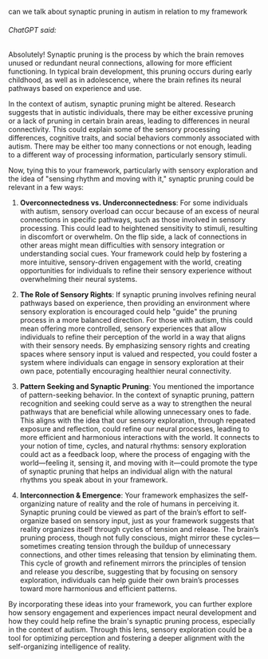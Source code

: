 can we talk about synaptic pruning in autism in relation to my framework

###### ChatGPT said:

Absolutely! Synaptic pruning is the process by which the brain removes unused or redundant neural connections, allowing for more efficient functioning. In typical brain development, this pruning occurs during early childhood, as well as in adolescence, where the brain refines its neural pathways based on experience and use.

In the context of autism, synaptic pruning might be altered. Research suggests that in autistic individuals, there may be either excessive pruning or a lack of pruning in certain brain areas, leading to differences in neural connectivity. This could explain some of the sensory processing differences, cognitive traits, and social behaviors commonly associated with autism. There may be either too many connections or not enough, leading to a different way of processing information, particularly sensory stimuli.

Now, tying this to your framework, particularly with sensory exploration and the idea of "sensing rhythm and moving with it," synaptic pruning could be relevant in a few ways:

1. **Overconnectedness vs. Underconnectedness**: For some individuals with autism, sensory overload can occur because of an excess of neural connections in specific pathways, such as those involved in sensory processing. This could lead to heightened sensitivity to stimuli, resulting in discomfort or overwhelm. On the flip side, a lack of connections in other areas might mean difficulties with sensory integration or understanding social cues. Your framework could help by fostering a more intuitive, sensory-driven engagement with the world, creating opportunities for individuals to refine their sensory experience without overwhelming their neural systems.
    
2. **The Role of Sensory Rights**: If synaptic pruning involves refining neural pathways based on experience, then providing an environment where sensory exploration is encouraged could help "guide" the pruning process in a more balanced direction. For those with autism, this could mean offering more controlled, sensory experiences that allow individuals to refine their perception of the world in a way that aligns with their sensory needs. By emphasizing sensory rights and creating spaces where sensory input is valued and respected, you could foster a system where individuals can engage in sensory exploration at their own pace, potentially encouraging healthier neural connectivity.
    
3. **Pattern Seeking and Synaptic Pruning**: You mentioned the importance of pattern-seeking behavior. In the context of synaptic pruning, pattern recognition and seeking could serve as a way to strengthen the neural pathways that are beneficial while allowing unnecessary ones to fade. This aligns with the idea that our sensory exploration, through repeated exposure and reflection, could refine our neural processes, leading to more efficient and harmonious interactions with the world. It connects to your notion of time, cycles, and natural rhythms: sensory exploration could act as a feedback loop, where the process of engaging with the world—feeling it, sensing it, and moving with it—could promote the type of synaptic pruning that helps an individual align with the natural rhythms you speak about in your framework.
    
4. **Interconnection & Emergence**: Your framework emphasizes the self-organizing nature of reality and the role of humans in perceiving it. Synaptic pruning could be viewed as part of the brain’s effort to self-organize based on sensory input, just as your framework suggests that reality organizes itself through cycles of tension and release. The brain’s pruning process, though not fully conscious, might mirror these cycles—sometimes creating tension through the buildup of unnecessary connections, and other times releasing that tension by eliminating them. This cycle of growth and refinement mirrors the principles of tension and release you describe, suggesting that by focusing on sensory exploration, individuals can help guide their own brain’s processes toward more harmonious and efficient patterns.
    

By incorporating these ideas into your framework, you can further explore how sensory engagement and experiences impact neural development and how they could help refine the brain's synaptic pruning process, especially in the context of autism. Through this lens, sensory exploration could be a tool for optimizing perception and fostering a deeper alignment with the self-organizing intelligence of reality.